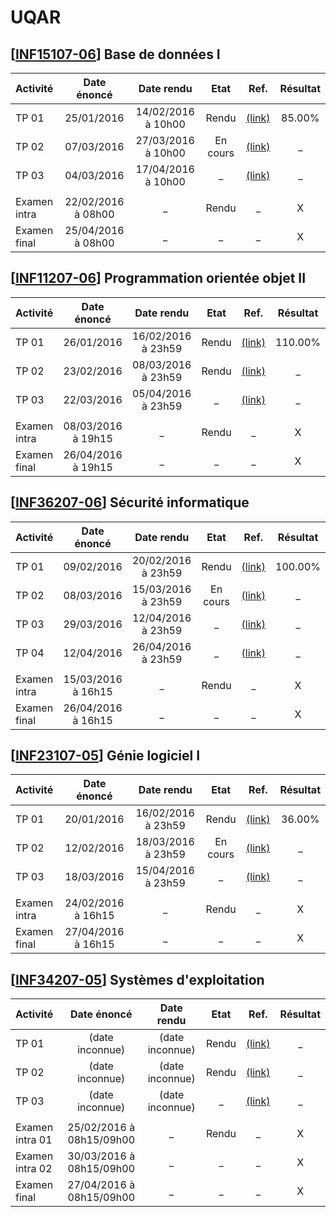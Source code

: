 UQAR
======

## [[INF15107-06](http://portail.uqar.ca/course/view.php?id=5466)] Base de données I

| Activité | Date énoncé | Date rendu | Etat | Ref. | Résultat |
| :----- | :-----: | :-----: | :-----: | :-----: | :---: |
| TP 01 | 25/01/2016 | 14/02/2016 à 10h00 | Rendu | [(link)](./INF15107/TP1) | 85.00% |
| TP 02 | 07/03/2016 | 27/03/2016 à 10h00 | En cours | [(link)](./INF15107/TP2) | _ |
| TP 03 | 04/03/2016 | 17/04/2016 à 10h00 | _ | [(link)](./INF15107/TP3) | _ |
| | | | | |
| Examen intra | 22/02/2016 à 08h00 | _ | Rendu | _ | X |
| Examen final | 25/04/2016 à 08h00 | _ | _ | _ | X |

## [[INF11207-06](http://portail.uqar.ca/course/view.php?id=5465)] Programmation orientée objet II

| Activité | Date énoncé | Date rendu | Etat | Ref. | Résultat |
| :----- | :-----: | :-----: | :-----: | :-----: | :---: |
| TP 01 | 26/01/2016 | 16/02/2016 à 23h59 | Rendu | [(link)](./INF11207/TP1) | 110.00% |
| TP 02 | 23/02/2016 | 08/03/2016 à 23h59 | Rendu | [(link)](./INF11207/TP2) | _ |
| TP 03 | 22/03/2016 | 05/04/2016 à 23h59 | _ | [(link)](./INF11207/TP3) | _ |
| | | | | |
| Examen intra | 08/03/2016 à 19h15 | _ | Rendu | _ | X |
| Examen final | 26/04/2016 à 19h15 | _ | _ | _ | X |

## [[INF36207-06](http://portail.uqar.ca/course/view.php?id=5472)] Sécurité informatique

| Activité | Date énoncé | Date rendu | Etat | Ref. | Résultat |
| :----- | :-----: | :-----: | :-----: | :-----: | :---: |
| TP 01 | 09/02/2016 | 20/02/2016 à 23h59 | Rendu | [(link)](./INF36207/TP1) | 100.00% |
| TP 02 | 08/03/2016 | 15/03/2016 à 23h59 | En cours | [(link)](./INF36207/TP2) | _ |
| TP 03 | 29/03/2016 | 12/04/2016 à 23h59 | _ | [(link)](./INF36207/TP3) | _ |
| TP 04 | 12/04/2016 | 26/04/2016 à 23h59 | _ | [(link)](./INF36207/TP4) | _ |
| | | | | |
| Examen intra | 15/03/2016 à 16h15 | _ | Rendu | _ | X |
| Examen final | 26/04/2016 à 16h15 | _ | _ | _ | X |

## [[INF23107-05](http://portail.uqar.ca/course/view.php?id=5468)] Génie logiciel I

| Activité | Date énoncé | Date rendu | Etat | Ref. | Résultat |
| :----- | :-----: | :-----: | :-----: | :-----: | :---: |
| TP 01 | 20/01/2016 | 16/02/2016 à 23h59 | Rendu | [(link)](./INF23107/TP1) | 36.00% |
| TP 02 | 12/02/2016 | 18/03/2016 à 23h59 | En cours | [(link)](./INF23107/TP2) | _ |
| TP 03 | 18/03/2016 | 15/04/2016 à 23h59 | _ | [(link)](./INF23107/TP3) | _ |
| | | | | |
| Examen intra | 24/02/2016 à 16h15 | _ | Rendu | _ | X |
| Examen final | 27/04/2016 à 16h15 | _ | _ | _ | X |

## [[INF34207-05](http://portail.uqar.ca/course/view.php?id=5471)] Systèmes d'exploitation

| Activité | Date énoncé | Date rendu | Etat | Ref. | Résultat |
| :----- | :-----: | :-----: | :-----: | :-----: | :---: |
| TP 01 | (date inconnue) | (date inconnue) | Rendu | [(link)]() | _ |
| TP 02 | (date inconnue) | (date inconnue) | Rendu | [(link)]() | _ |
| TP 03 | (date inconnue) | (date inconnue) | _ | [(link)]() | _ |
| | | | | |
| Examen intra 01 | 25/02/2016 à 08h15/09h00 | _ | Rendu | _ | X |
| Examen intra 02 | 30/03/2016 à 08h15/09h00 | _ | _ | _ | X |
| Examen final | 27/04/2016 à 08h15/09h00 | _ | _ | _ | X |
